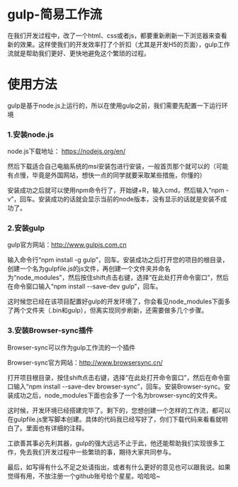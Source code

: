 # gulp-简易工作流
在我们开发过程中，改了一个html、css或者js，都要重新刷新一下浏览器来查看新的效果。这样使我们的开发效率打了个折扣（尤其是开发H5的页面），gulp工作流就是帮助我们更好、更快地避免这个繁琐的过程。

# 使用方法
  gulp是基于node.js上运行的，所以在使用gulp之前，我们需要先配置一下运行环境
  
### 1.安装node.js
   
   node.js下载地址： https://nodejs.org/en/ 
   
   然后下载适合自己电脑系统的msi安装包进行安装，一般首页那个就可以的（可能有点慢，毕竟是外国网站，想快一点的同学就要采取某些措施，你懂的）
   
   安装成功之后就可以使用npm命令行了，开始键+R，输入cmd，然后输入“npm -v”，回车。安装成功的话就会显示当前的node版本，没有显示的话就是安装不成功了。
  
### 2.安装gulp

  gulp官方网站：http://www.gulpjs.com.cn
  
  输入命令行“npm install -g gulp”，回车。安装成功之后打开您的项目的根目录，创建一个名为gulpfile.js的js文件，再创建一个文件夹并命名为“node_modules”，然后按住shift点击右键，选择“在此处打开命令窗口”，然后在命令窗口输入“npm install --save-dev gulp”，回车。
  
  这时候您已经在该项目配置好gulp的开发环境了，你会看见node_modules下面多了两个文件夹（.bin和gulp），但离实现同步刷新，还需要做多几个步骤。
  
### 3.安装Browser-sync插件

  Browser-sync可以作为gulp工作流的一个插件
  
  Browser-sync官方网站：http://www.browsersync.cn/
  
  打开项目根目录，按住shift点击右键，选择“在此处打开命令窗口”，然后在命令窗口输入“npm install --save-dev browser-sync”，回车。安装Browser-sync。安装成功之后，node_modules下面也会多了一个名为browser-sync的文件夹。
  
  
  
  这时候，开发环境已经搭建完毕了。剩下的，您想创建一个怎样的工作流，都可以在gulpfile.js里写脚本创建。具体的代码我已经写好了，你们下载代码来看看就明白了。里面也有详细的注释。
  
  工欲善其事必先利其器，gulp的强大远远不止于此，他还能帮助我们实现很多工作，免去我们开发过程中一些繁琐的事，期待大家共同参与。
  
  最后，如写得有什么不足之处请指出，或者有什么更好的意见也可以跟我说。如果觉得有用，不放注册一个github账号给个星星。哈哈哈~
